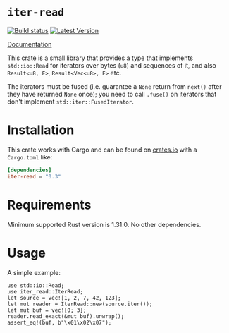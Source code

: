 `iter-read`
===========

[![Build status](https://api.travis-ci.org/birkenfeld/iter-read.png)](https://travis-ci.org/birkenfeld/iter-read)
[![Latest Version](https://img.shields.io/crates/v/iter-read.svg)](https://crates.io/crates/iter-read)

[Documentation](https://birkenfeld.github.io/iter-read/iter_read/index.html)

This crate is a small library that provides a type that implements
`std::io::Read` for iterators over bytes (`u8`) and sequences of it, and also
`Result<u8, E>`, `Result<Vec<u8>, E>` etc.

The iterators must be fused (i.e. guarantee a `None` return from `next()`
after they have returned `None` once); you need to call `.fuse()` on
iterators that don't implement `std::iter::FusedIterator`.

Installation
============

This crate works with Cargo and can be found on
[crates.io](https://crates.io/crates/iter-read) with a `Cargo.toml` like:

```toml
[dependencies]
iter-read = "0.3"
```

Requirements
============

Minimum supported Rust version is 1.31.0.  No other dependencies.

Usage
=====

A simple example:

```
use std::io::Read;
use iter_read::IterRead;
let source = vec![1, 2, 7, 42, 123];
let mut reader = IterRead::new(source.iter());
let mut buf = vec![0; 3];
reader.read_exact(&mut buf).unwrap();
assert_eq!(buf, b"\x01\x02\x07");
```
